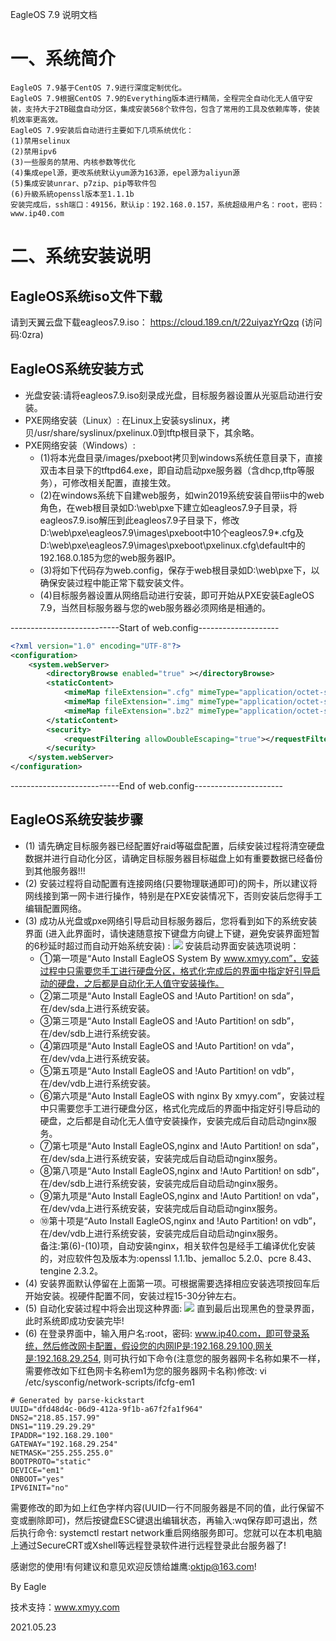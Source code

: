 EagleOS 7.9 说明文档
# 一、系统简介
    EagleOS 7.9基于CentOS 7.9进行深度定制优化。
    EagleOS 7.9根据CentOS 7.9的Everything版本进行精简，全程完全自动化无人值守安装，支持大于2TB磁盘自动分区，集成安装568个软件包，包含了常用的工具及依赖库等，使装机效率更高效。
    EagleOS 7.9安装后自动进行主要如下几项系统优化：
    (1)禁用selinux
    (2)禁用ipv6
    (3)一些服务的禁用、内核参数等优化
    (4)集成epel源，更改系统默认yum源为163源，epel源为aliyun源
    (5)集成安装unrar、p7zip、pip等软件包
    (6)升級系統openssl版本至1.1.1b
    安装完成后，ssh端口：49156，默认ip：192.168.0.157，系统超级用户名：root，密码：www.ip40.com
# 二、系统安装说明   
## EagleOS系统iso文件下载
请到天翼云盘下载eagleos7.9.iso：
https://cloud.189.cn/t/22uiyazYrQzq (访问码:0zra)

## EagleOS系统安装方式
- 光盘安装:请将eagleos7.9.iso刻录成光盘，目标服务器设置从光驱启动进行安装。
- PXE网络安装（Linux）: 在Linux上安装syslinux，拷贝/usr/share/syslinux/pxelinux.0到tftp根目录下，其余略。
- PXE网络安装（Windows）:
    - (1)将本光盘目录/images/pxeboot拷贝到windows系统任意目录下，直接双击本目录下的tftpd64.exe，即自动启动pxe服务器（含dhcp,tftp等服务），可修改相关配置，直接生效。
    - (2)在windows系统下自建web服务，如win2019系统安装自带iis中的web角色，在web根目录如D:\web\pxe下建立如eagleos7.9子目录，将eagleos7.9.iso解压到此eagleos7.9子目录下，修改D:\web\pxe\eagleos7.9\images\pxeboot中10个eagleos7.9*.cfg及D:\web\pxe\eagleos7.9\images\pxeboot\pxelinux.cfg\default中的192.168.0.185为您的web服务器IP。
    - (3)将如下代码存为web.config，保存于web根目录如D:\web\pxe下，以确保安装过程中能正常下载安装文件。
    - (4)目标服务器设置从网络启动进行安装，即可开始从PXE安装EagleOS 7.9，当然目标服务器与您的web服务器必须网络是相通的。

---------------------------Start of web.config-------------------- 
```xml
<?xml version="1.0" encoding="UTF-8"?>
<configuration>
    <system.webServer>
        <directoryBrowse enabled="true" ></directoryBrowse>
        <staticContent>
            <mimeMap fileExtension=".cfg" mimeType="application/octet-stream" ></mimeMap>
            <mimeMap fileExtension=".img" mimeType="application/octet-stream" ></mimeMap>
            <mimeMap fileExtension=".bz2" mimeType="application/octet-stream" ></mimeMap>
        </staticContent>
        <security>
            <requestFiltering allowDoubleEscaping="true"></requestFiltering>      
        </security>
    </system.webServer>
</configuration>
```  
---------------------------End of web.config---------------------- 
## EagleOS系统安装步骤
- (1)	请先确定目标服务器已经配置好raid等磁盘配置，后续安装过程将清空硬盘数据并进行自动化分区，请确定目标服务器目标磁盘上如有重要数据已经备份到其他服务器!!!
- (2)	安装过程将自动配置有连接网络(只要物理联通即可)的网卡，所以建议将网线接到第一网卡进行操作，特别是在PXE安装情况下，否则安装后您得手工编辑配置网络。
- (3)	成功从光盘或pxe网络引导启动目标服务器后，您将看到如下的系统安装界面 (进入此界面时，请快速随意按下键盘方向键上下键，避免安装界面短暂的6秒延时超过而自动开始系统安装) :
![](https://p3-tt.byteimg.com/origin/pgc-image/7542fd02d1904dafb589bf63a985a7c3?from=pc)
    安装启动界面安装选项说明：
    - ①第一项是“Auto Install EagleOS System By www.xmyy.com”，安装过程中只需要您手工进行硬盘分区，格式化完成后的界面中指定好引导启动的硬盘，之后都是自动化无人值守安装操作。
    - ②第二项是“Auto Install EagleOS and !Auto Partition! on sda”，在/dev/sda上进行系统安装。
    - ③第三项是“Auto Install EagleOS and !Auto Partition! on sdb”，在/dev/sdb上进行系统安装。   
    - ④第四项是“Auto Install EagleOS and !Auto Partition! on vda”，在/dev/vda上进行系统安装。
    - ⑤第五项是“Auto Install EagleOS and !Auto Partition! on vdb”，在/dev/vdb上进行系统安装。   
    - ⑥第六项是“Auto Install EagleOS with nginx By xmyy.com”，安装过程中只需要您手工进行硬盘分区，格式化完成后的界面中指定好引导启动的硬盘，之后都是自动化无人值守安装操作，安装完成后自动启动nginx服务。
    - ⑦第七项是“Auto Install EagleOS,nginx and !Auto Partition! on sda”，在/dev/sda上进行系统安装，安装完成后自动启动nginx服务。
    - ⑧第八项是“Auto Install EagleOS,nginx and !Auto Partition! on sdb”，在/dev/sdb上进行系统安装，安装完成后自动启动nginx服务。   
    - ⑨第九项是“Auto Install EagleOS,nginx and !Auto Partition! on vda”，在/dev/vda上进行系统安装，安装完成后自动启动nginx服务。
    - ⑩第十项是“Auto Install EagleOS,nginx and !Auto Partition! on vdb”，在/dev/vdb上进行系统安装，安装完成后自动启动nginx服务。   
备注:第(6)-(10)项，自动安装nginx，相关软件包是经手工编译优化安装的，对应软件包及版本为:openssl 1.1.1b、jemalloc 5.2.0、pcre 8.43、tengine 2.3.2。
- (4)	安装界面默认停留在上面第一项。可根据需要选择相应安装选项按回车后开始安装。视硬件配置不同，安装过程15-30分钟左右。
- (5)	自动化安装过程中将会出现这种界面:
![](https://p1-tt.byteimg.com/origin/pgc-image/30a7b3fe554d41b298ad5c4cb9166d34?from=pc)
直到最后出现黑色的登录界面，此时系统即成功安装完毕!
- (6)	在登录界面中，输入用户名:root，密码: www.ip40.com，即可登录系统，然后修改网卡配置，假设您的内网IP是:192.168.29.100,网关是:192.168.29.254, 则可执行如下命令(注意您的服务器网卡名称如果不一样，需要修改如下红色网卡名称em1为您的服务器网卡名称)修改:
vi /etc/sysconfig/network-scripts/ifcfg-em1
```
# Generated by parse-kickstart
UUID="dfd48d4c-06d9-412a-9f1b-a67f2fa1f964"
DNS2="218.85.157.99"
DNS1="119.29.29.29"
IPADDR="192.168.29.100"
GATEWAY="192.168.29.254"
NETMASK="255.255.255.0"
BOOTPROTO="static"
DEVICE="em1"
ONBOOT="yes"
IPV6INIT="no"
```
需要修改的即为如上红色字样内容(UUID一行不同服务器是不同的值，此行保留不变或删除即可)，然后按键盘ESC键退出编辑状态，再输入:wq保存即可退出，然后执行命令: systemctl restart network重启网络服务即可。您就可以在本机电脑上通过SecureCRT或Xshell等远程登录软件进行远程登录此台服务器了!

感谢您的使用!有何建议和意见欢迎反馈给雄鹰:oktjp@163.com!

By Eagle

技术支持：www.xmyy.com

2021.05.23

